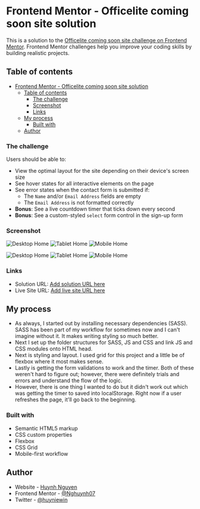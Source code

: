 # Frontend Mentor - Officelite coming soon site solution

This is a solution to the [Officelite coming soon site challenge on Frontend Mentor](https://www.frontendmentor.io/challenges/officelite-coming-soon-site-M4DIPNz8g). Frontend Mentor challenges help you improve your coding skills by building realistic projects.

## Table of contents

- [Frontend Mentor - Officelite coming soon site solution](#frontend-mentor---officelite-coming-soon-site-solution)
  - [Table of contents](#table-of-contents)
    - [The challenge](#the-challenge)
    - [Screenshot](#screenshot)
    - [Links](#links)
  - [My process](#my-process)
    - [Built with](#built-with)
  - [Author](#author)

### The challenge

Users should be able to:

- View the optimal layout for the site depending on their device's screen size
- See hover states for all interactive elements on the page
- See error states when the contact form is submitted if:
  - The `Name` and/or `Email Address` fields are empty
  - The `Email Address` is not formatted correctly
- **Bonus**: See a live countdown timer that ticks down every second
- **Bonus**: See a custom-styled `select` form control in the sign-up form

### Screenshot

![Desktop Home](./solution__images/desktop__home.png)
![Tablet Home](./solution__images/tablet__home.png)
![Mobile Home](./solution__images/mobile__home.png)

![Desktop Home](./solution__images/desktop__signup.png)
![Tablet Home](./solution__images/tablet__signup.png)
![Mobile Home](./solution__images/mobile__signup.png)

### Links

- Solution URL: [Add solution URL here](https://github.com/Nghuynh07/officelite)
- Live Site URL: [Add live site URL here](https://stupendous-marigold-e43de8.netlify.app/)

## My process

- As always, I started out by installing necessary dependencies (SASS). SASS has been part of my workflow for sometimes now and I can't imagine without it. It makes writing styling so much better.
- Next I set up the folder structures for SASS, JS and CSS and link JS and CSS modules onto HTML head.
- Next is styling and layout. I used grid for this project and a little be of flexbox where it most makes sense.
- Lastly is getting the form validations to work and the timer. Both of these weren't hard to figure out; however, there were definitely trials and errors and understand the flow of the logic.
- However, there is one thing I wanted to do but it didn't work out which was getting the timer to saved into localStorage. Right now if a user refreshes the page, it'll go back to the beginning.

### Built with

- Semantic HTML5 markup
- CSS custom properties
- Flexbox
- CSS Grid
- Mobile-first workflow

## Author

- Website - [Huynh Nguyen](https://huynhtn.com/)
- Frontend Mentor - [@Nghuynh07](https://www.frontendmentor.io/profile/Nghuynh07)
- Twitter - [@huyniewin](https://twitter.com/huyniewin)
